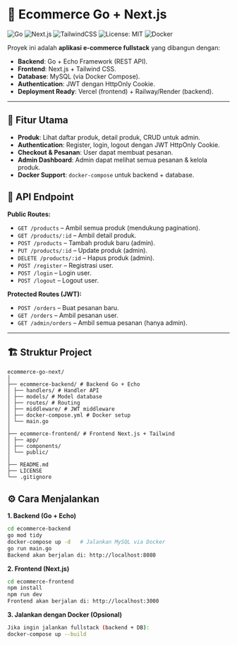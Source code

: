 # 🛒 Ecommerce Go + Next.js

![Go](https://img.shields.io/badge/Go-1.22-blue)
![Next.js](https://img.shields.io/badge/Next.js-14-black)
![TailwindCSS](https://img.shields.io/badge/TailwindCSS-3.4-blueviolet)
![License: MIT](https://img.shields.io/badge/License-MIT-yellow.svg)
![Docker](https://img.shields.io/badge/Docker-ready-blue)

Proyek ini adalah **aplikasi e-commerce fullstack** yang dibangun dengan:
- **Backend**: Go + Echo Framework (REST API).
- **Frontend**: Next.js + Tailwind CSS.
- **Database**: MySQL (via Docker Compose).
- **Authentication**: JWT dengan HttpOnly Cookie.
- **Deployment Ready**: Vercel (frontend) + Railway/Render (backend).

---

## 🚀 Fitur Utama
- **Produk**: Lihat daftar produk, detail produk, CRUD untuk admin.
- **Authentication**: Register, login, logout dengan JWT HttpOnly Cookie.
- **Checkout & Pesanan**: User dapat membuat pesanan.
- **Admin Dashboard**: Admin dapat melihat semua pesanan & kelola produk.
- **Docker Support**: `docker-compose` untuk backend + database.

## 📡 API Endpoint
**Public Routes:**
- `GET /products` – Ambil semua produk (mendukung pagination).
- `GET /products/:id` – Ambil detail produk.
- `POST /products` – Tambah produk baru (admin).
- `PUT /products/:id` – Update produk (admin).
- `DELETE /products/:id` – Hapus produk (admin).
- `POST /register` – Registrasi user.
- `POST /login` – Login user.
- `POST /logout` – Logout user.

**Protected Routes (JWT):**
- `POST /orders` – Buat pesanan baru.
- `GET /orders` – Ambil pesanan user.
- `GET /admin/orders` – Ambil semua pesanan (hanya admin).
---

## 🏗️ Struktur Project
```
ecommerce-go-next/
│
├── ecommerce-backend/ # Backend Go + Echo
│ ├── handlers/ # Handler API
│ ├── models/ # Model database
│ ├── routes/ # Routing
│ ├── middleware/ # JWT middleware
│ ├── docker-compose.yml # Docker setup
│ └── main.go
│
├── ecommerce-frontend/ # Frontend Next.js + Tailwind
│ ├── app/
│ ├── components/
│ └── public/
│
├── README.md
├── LICENSE
└── .gitignore
```
## ⚙️ Cara Menjalankan

**1. Backend (Go + Echo)**
```bash
cd ecommerce-backend
go mod tidy
docker-compose up -d   # Jalankan MySQL via Docker
go run main.go
Backend akan berjalan di: http://localhost:8080
```
**2. Frontend (Next.js)**
```bash
cd ecommerce-frontend
npm install
npm run dev
Frontend akan berjalan di: http://localhost:3000
```
**3. Jalankan dengan Docker (Opsional)**
```bash
Jika ingin jalankan fullstack (backend + DB):
docker-compose up --build